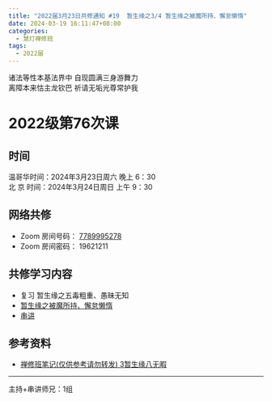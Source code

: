 ```yaml
---
title: "2022届3月23日共修通知 #19  暂生缘之3/4 暂生缘之被魔所持、懈怠懒惰"
date: 2024-03-19 16:11:47+08:00
categories:
  - 慧灯禅修班
tags:
  - 2022届
---
```

诸法等性本基法界中 自现圆满三身游舞力\
离障本来怙主龙钦巴 祈请无垢光尊常护我

# 2022级第76次课

## 时间

温哥华时间：2024年3月23日周六 晚上 6：30\
北  京 时间：2024年3月24日周日 上午 9：30

## 网络共修

* Zoom 房间号码： [7789995278](https://us02web.zoom.us/j/7789995278?pwd=VjZmbWJFY2k2K0E5RVB2cTNIQmhqUT09)
* Zoom 房间密码： 19621211

## 共修学习内容

* 复习 暂生缘之五毒粗重、愚昧无知
* [暂生缘之被魔所持、懈怠懒惰](https://www.huidengchanxiu.net/4jx/1xm/15)
* [串讲](https://box.hdcxb.net/%E5%85%B6%E4%BB%96%E8%B5%84%E6%96%99/f/2022%E5%B1%8A)


## 参考资料

* [禅修班笔记(仅供参考请勿转发) 3暂生缘八无暇](https://bj.cxb123.cc/1xm/3-zan-sheng-yuan/)

- - -


主持+串讲师兄：1组
